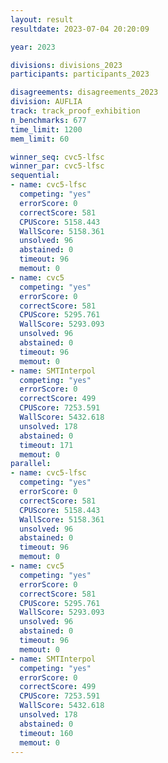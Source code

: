 ```yaml
---
layout: result
resultdate: 2023-07-04 20:20:09

year: 2023

divisions: divisions_2023
participants: participants_2023

disagreements: disagreements_2023
division: AUFLIA
track: track_proof_exhibition
n_benchmarks: 677
time_limit: 1200
mem_limit: 60

winner_seq: cvc5-lfsc
winner_par: cvc5-lfsc
sequential:
- name: cvc5-lfsc
  competing: "yes"
  errorScore: 0
  correctScore: 581
  CPUScore: 5158.443
  WallScore: 5158.361
  unsolved: 96
  abstained: 0
  timeout: 96
  memout: 0
- name: cvc5
  competing: "yes"
  errorScore: 0
  correctScore: 581
  CPUScore: 5295.761
  WallScore: 5293.093
  unsolved: 96
  abstained: 0
  timeout: 96
  memout: 0
- name: SMTInterpol
  competing: "yes"
  errorScore: 0
  correctScore: 499
  CPUScore: 7253.591
  WallScore: 5432.618
  unsolved: 178
  abstained: 0
  timeout: 171
  memout: 0
parallel:
- name: cvc5-lfsc
  competing: "yes"
  errorScore: 0
  correctScore: 581
  CPUScore: 5158.443
  WallScore: 5158.361
  unsolved: 96
  abstained: 0
  timeout: 96
  memout: 0
- name: cvc5
  competing: "yes"
  errorScore: 0
  correctScore: 581
  CPUScore: 5295.761
  WallScore: 5293.093
  unsolved: 96
  abstained: 0
  timeout: 96
  memout: 0
- name: SMTInterpol
  competing: "yes"
  errorScore: 0
  correctScore: 499
  CPUScore: 7253.591
  WallScore: 5432.618
  unsolved: 178
  abstained: 0
  timeout: 160
  memout: 0
---
```

